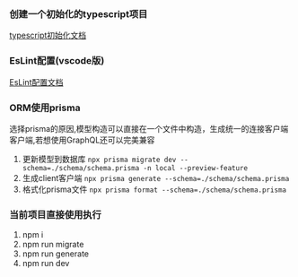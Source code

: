 
### 创建一个初始化的typescript项目
[typescript初始化文档](docs/init.md)

### EsLint配置(vscode版)
[EsLint配置文档](docs/eslint.md)

### ORM使用prisma

选择prisma的原因,模型构造可以直接在一个文件中构造，生成统一的连接客户端客户端,若想使用GraphQL还可以完美兼容

1. 更新模型到数据库 `npx prisma migrate dev --schema=./schema/schema.prisma -n local --preview-feature`
2. 生成client客户端 `npx prisma generate --schema=./schema/schema.prisma`
3. 格式化prisma文件 `npx prisma format --schema=./schema/schema.prisma`

### 当前项目直接使用执行

1. npm i
2. npm run migrate
3. npm run generate
4. npm run dev

